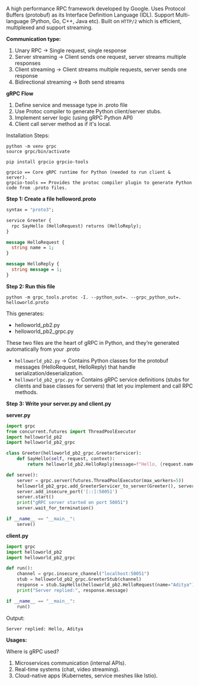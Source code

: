 A high performance RPC framework developed by Google.
Uses Protocol Buffers (protobuf) as its Interface Definition Language (IDL).
Support Multi-language (Python, Go, C++, Java etc). Built on `HTTP/2` which is
efficient, multiplexed and support streaming.

**Communication type:**
1. Unary RPC → Single request, single response
2. Server streaming → Client sends one request, server streams multiple responses
3. Client streaming → Client streams multiple requests, server sends one response
4. Bidirectional streaming → Both send streams


**gRPC Flow**
1. Define service and message type in .proto file
2. Use Protoc compiler to generate Python client/server stubs.
3. Implement server logic (using gRPC Python API)
4. Client call server method as if it's local.

Installation Steps:
```
python -m venv grpc
source grpc/bin/activate

pip install grpcio grpcio-tools

grpcio == Core gRPC runtime for Python (needed to run client & server).
grpcio-tools == Provides the protoc compiler plugin to generate Python code from .proto files.
```
**Step 1: Create a file helloword.proto**
```proto
syntax = "proto3";

service Greeter {
  rpc SayHello (HelloRequest) returns (HelloReply);
}

message HelloRequest {
  string name = 1;
}

message HelloReply {
  string message = 1;
}
```

**Step 2: Run this file**
```
python -m grpc_tools.protoc -I. --python_out=. --grpc_python_out=. helloworld.proto
```
This generates:
- helloworld_pb2.py
- helloworld_pb2_grpc.py

These two files are the heart of gRPC in Python, and they’re generated automatically from your .proto
- `helloworld_pb2.py` → Contains Python classes for the protobuf messages (HelloRequest, HelloReply) that handle serialization/deserialization.
- `helloworld_pb2_grpc.py` → Contains gRPC service definitions (stubs for clients and base classes for servers) that let you implement and call RPC methods.

**Step 3: Write your server.py and client.py**

**server.py**
```python
import grpc
from concurrent.futures import ThreadPoolExecutor
import helloworld_pb2
import helloworld_pb2_grpc

class Greeter(helloworld_pb2_grpc.GreeterServicer):
    def SayHello(self, request, context):
        return helloworld_pb2.HelloReply(message=f"Hello, {request.name}")

def serve():
    server = grpc.server(futures.ThreadPoolExecutor(max_workers=5))
    helloworld_pb2_grpc.add_GreeterServicer_to_server(Greeter(), server)
    server.add_insecure_port('[::]:50051')
    server.start()
    print("gRPC server started on port 50051")
    server.wait_for_termination()

if __name__ == "__main__":
    serve()
```

**client.py**
```python
import grpc
import helloworld_pb2
import helloworld_pb2_grpc

def run():
    channel = grpc.insecure_channel("localhost:50051")
    stub = helloworld_pb2_grpc.GreeterStub(channel)
    response = stub.SayHello(helloworld_pb2.HelloRequest(name="Aditya"))
    print("Server replied:", response.message)

if __name__ == "__main__":
    run()
```

Output:
```
Server replied: Hello, Aditya
```

**Usages:**

Where is gRPC used?
1. Microservices communication (internal APIs).
2. Real-time systems (chat, video streaming).
3. Cloud-native apps (Kubernetes, service meshes like Istio).
